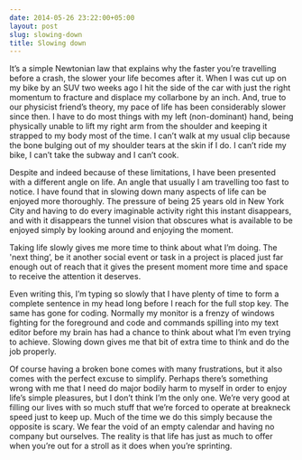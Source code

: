 ```yaml
---
date: 2014-05-26 23:22:00+05:00
layout: post
slug: slowing-down
title: Slowing down
---
```


It’s a simple Newtonian law that explains why the faster you’re travelling before a crash, the slower your life becomes after it. When I was cut up on my bike by an SUV two weeks ago I hit the side of the car with just the right momentum to fracture and displace my collarbone by an inch. And, true to our physicist friend’s theory, my pace of life has been considerably slower since then. I have to do most things with my left (non-dominant) hand, being physically unable to lift my right arm from the shoulder and keeping it strapped to my body most of the time. I can’t walk at my usual clip because the bone bulging out of my shoulder tears at the skin if I do. I can’t ride my bike, I can’t take the subway and I can’t cook.

Despite and indeed because of these limitations, I have been presented with a different angle on life. An angle that usually I am travelling too fast to notice. I have found that in slowing down many aspects of life can be enjoyed more thoroughly. The pressure of being 25 years old in New York City and having to do every imaginable activity right this instant disappears, and with it disappears the tunnel vision that obscures what is available to be enjoyed simply by looking around and enjoying the moment.

Taking life slowly gives me more time to think about what I’m doing. The 'next thing’, be it another social event or task in a project is placed just far enough out of reach that it gives the present moment more time and space to receive the attention it deserves.

Even writing this, I’m typing so slowly that I have plenty of time to form a complete sentence in my head long before I reach for the full stop key. The same has gone for coding. Normally my monitor is a frenzy of windows fighting for the foreground and code and commands spilling into my text editor before my brain has had a chance to think about what I’m even trying to achieve. Slowing down gives me that bit of extra time to think and do the job properly.

Of course having a broken bone comes with many frustrations, but it also comes with the perfect excuse to simplify. Perhaps there’s something wrong with me that I need do major bodily harm to myself in order to enjoy life’s simple pleasures, but I don’t think I’m the only one. We’re very good at filling our lives with so much stuff that we’re forced to operate at breakneck speed just to keep up. Much of the time we do this simply because the opposite is scary. We fear the void of an empty calendar and having no company but ourselves. The reality is that life has just as much to offer when you’re out for a stroll as it does when you’re sprinting.